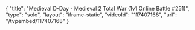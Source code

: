 {
    "title": "Medieval D-Day - Medieval 2 Total War (1v1 Online Battle #251)",
    "type": "solo",
    "layout": "iframe-static",
    "videoId": "117407168",
    "url": "\/tvpembed\/117407168"
}